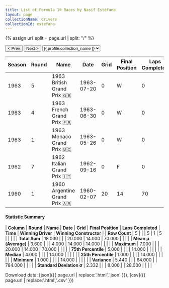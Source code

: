 ```yaml
---
title: List of Formula 1® Races by Nasif Estéfano
layout: page
collectionName: drivers
collectionId: estefano
---
```


{% assign url_split = page.url | split: "/" %}
<div id="collection-navigation">
<button onclick="selector.options[selector.selectedIndex-1].value && (window.location = selector.options[selector.selectedIndex-1].value);">&lt; Prev</button>
<button onclick="selector.options[selector.selectedIndex+1].value && (window.location = selector.options[selector.selectedIndex+1].value);">Next &gt;</button>
<select id="selector" onchange="this.options[this.selectedIndex].value && (window.location = this.options[this.selectedIndex].value);">
  {% for collectionId in site.data[page.collectionName].refs %}
    {% if collectionId == page.collectionId %}
      {% assign selected = "selected" %}
    {% else %}
      {% assign selected = "" %}
    {% endif %}
    {% assign profile = site.data[page.collectionName][collectionId].profile %}
    <option value="/f1/{{ page.collectionName }}/{{ collectionId }}/{{ url_split[4] }}" {{ selected }}>{{ profile.collection_name }}</option>
  {% endfor %}
</select>
</div>

| Season | Round | Name | Date | Grid | Final Position | Laps Completed | Time | Winning Driver | Winning Constructor |
|--|--|--|--|--|--|--|--|--|--|
| 1963 | 5 | 1963 British Grand Prix 🇬🇧 | 1963-07-20 | 0 | W | 0 |   | Jim Clark 🇬🇧 | Lotus-Climax 🇬🇧 |
| 1963 | 4 | 1963 French Grand Prix 🇫🇷 | 1963-06-30 | 0 | W | 0 |   | Jim Clark 🇬🇧 | Lotus-Climax 🇬🇧 |
| 1963 | 1 | 1963 Monaco Grand Prix 🇲🇨 | 1963-05-26 | 0 | W | 0 |   | Graham Hill 🇬🇧 | BRM 🇬🇧 |
| 1962 | 7 | 1962 Italian Grand Prix 🇮🇹 | 1962-09-16 | 0 | F | 0 |   | Graham Hill 🇬🇧 | BRM 🇬🇧 |
| 1960 | 1 | 1960 Argentine Grand Prix 🇦🇷 | 1960-02-07 | 20 | 14 | 70 |   | Bruce McLaren 🇳🇿 | Cooper-Climax 🇬🇧 |

#### Statistic Summary

| **Column** | **Round** | **Name** | **Date** | **Grid** | **Final Position** | **Laps Completed** | **Time** | **Winning Driver** | **Winning Constructor** |
| **Row Count** | 5 |  |  | 5 | 1 | 5 |  |  |  |
| **Total Sum** | 18.000 |  |  | 20.000 | 14.000 | 70.000 |  |  |  |
| **Mean μ (Average)** | 3.600 |  |  | 4.000 | 14.000 | 14.000 |  |  |  |
| **Maximum** | 7.000 |  |  | 20.000 | 14.000 | 70.000 |  |  |  |
| **75th Percentile** | 5.000 |  |  |  | 14.000 |  |  |  |  |
| **Median** | 4.000 |  |  |  | 14.000 |  |  |  |  |
| **25th Percentile** | 1.000 |  |  |  | 14.000 |  |  |  |  |
| **Minimum** | 1.000 |  |  |  | 14.000 |  |  |  |  |
| **Variance** | 5.440 |  |  | 64.000 |  | 784.000 |  |  |  |
| **Standard Deviation σ** | 2.332 |  |  | 8.000 |  | 28.000 |  |  |  |

Download data: [json]({{ page.url | replace:'.html','.json' }}), [csv]({{ page.url | replace:'.html','.csv' }})
